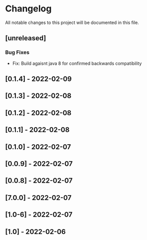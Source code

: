 # Changelog
All notable changes to this project will be documented in this file.

## [unreleased]

### Bug Fixes

- Fix: Build agaisnt java 8 for confirmed backwards compatibility

## [0.1.4] - 2022-02-09

## [0.1.3] - 2022-02-08

## [0.1.2] - 2022-02-08

## [0.1.1] - 2022-02-08

## [0.1.0] - 2022-02-07

## [0.0.9] - 2022-02-07

## [0.0.8] - 2022-02-07

## [7.0.0] - 2022-02-07

## [1.0-6] - 2022-02-07

## [1.0] - 2022-02-06

<!-- generated by git-cliff -->
